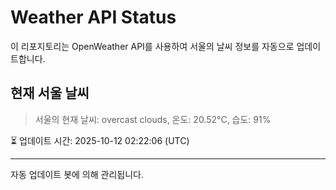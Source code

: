 
# Weather API Status

이 리포지토리는 OpenWeather API를 사용하여 서울의 날씨 정보를 자동으로 업데이트합니다.

## 현재 서울 날씨
> 서울의 현재 날씨: overcast clouds, 온도: 20.52°C, 습도: 91%

⏳ 업데이트 시간: 2025-10-12 02:22:06 (UTC)

---
자동 업데이트 봇에 의해 관리됩니다.
